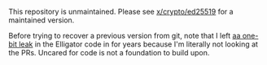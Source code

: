 This repository is unmaintained. Please see [x/crypto/ed25519](https://godoc.org/golang.org/x/crypto/ed25519) for a maintained version.

Before trying to recover a previous version from git, note that I left [aa one-bit leak](https://github.com/agl/ed25519/issues/27) in the Elligator code in for years because I'm literally not looking at the PRs. Uncared for code is not a foundation to build upon.
